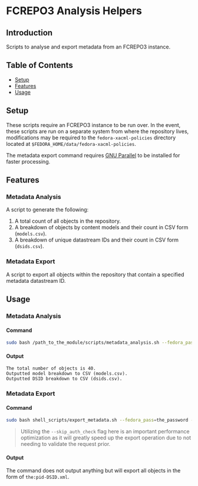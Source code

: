 # FCREPO3 Analysis Helpers

## Introduction
Scripts to analyse and export metadata from an FCREPO3 instance.

## Table of Contents

* [Setup](#setup)
* [Features](#features)
* [Usage](#usage)

## Setup

These scripts require an FCREPO3 instance to be run over. In the event, these scripts are run on a separate system from where
the repository lives, modifications may be required to the `fedora-xacml-policies` directory located at `$FEDORA_HOME/data/fedora-xacml-policies`.

The metadata export command requires [GNU Parallel](https://www.gnu.org/software/parallel/parallel.html) to be installed
for faster processing.

## Features

### Metadata Analysis
A script to generate the following:
1. A total count of all objects in the repository.
2. A breakdown of objects by content models and their count in CSV form (`models.csv`).
3. A breakdown of unique datastream IDs and their count in CSV form (`dsids.csv`).

### Metadata Export
A script to export all objects within the repository that contain a specified metadata datastream ID.

## Usage

### Metadata Analysis
#### Command
```bash
sudo bash /path_to_the_module/scripts/metadata_analysis.sh --fedora_pass=the_password
```

#### Output
```
The total number of objects is 40.
Outputted model breakdown to CSV (models.csv).
Outputted DSID breakdown to CSV (dsids.csv).
```

### Metadata Export
#### Command
```bash
sudo bash shell_scripts/export_metadata.sh --fedora_pass=the_password --skip_auth_check
```

> Utilizing the `--skip_auth_check` flag here is an important performance optimization as it will greatly speed up the
export operation due to not needing to validate the request prior.

#### Output
The command does not output anything but will export all objects in the form of `the:pid-DSID.xml`.
